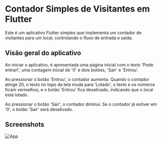 
# Contador Simples de Visitantes em Flutter

Este é um aplicativo Flutter simples que implementa um contador de visitantes para um local, controlando o fluxo de entrada e saída.

## Visão geral do aplicativo

Ao iniciar o aplicativo, é apresentada uma página inicial com o texto 'Pode entrar!', uma contagem inicial de '0' e dois botões, 'Sair' e 'Entrou'.

Ao pressionar o botão 'Entrou', o contador aumenta. Quando o contador atinge 20, o texto no topo da tela muda para 'Lotado', o texto e os números ficam vermelhos, e o botão 'Entrou' fica desativado, indicando que o local está lotado.

Ao pressionar o botão 'Sair', o contador diminui. Se o contador já estiver em '0', o botão 'Sair' será desativado.

## Screenshots

![App](https://github.com/MarcosAndre28/FlutterCounter/assets/34040590/1559f8cc-d217-41d2-bf80-646786953ca2)

